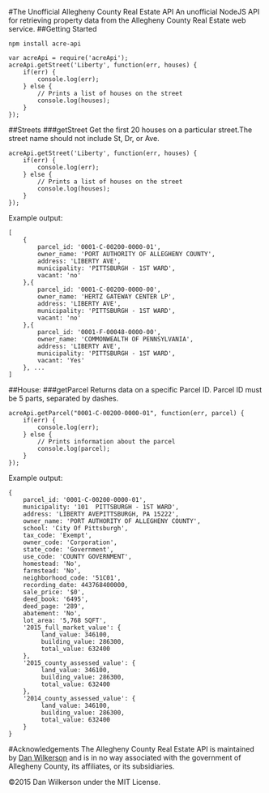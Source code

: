 #The Unofficial Allegheny County Real Estate API
An unofficial NodeJS API for retrieving property data from the Allegheny County Real Estate web service.
##Getting Started

	npm install acre-api
	
	var acreApi = require('acreApi');
	acreApi.getStreet('Liberty', function(err, houses) {
		if(err) {
			console.log(err);
		} else {
			// Prints a list of houses on the street
			console.log(houses);
		}
	});

##Streets
###getStreet
Get the first 20 houses on a particular street.The street name should not include St, Dr, or Ave.

	acreApi.getStreet('Liberty', function(err, houses) {	
		if(err) {
			console.log(err);
		} else {
			// Prints a list of houses on the street
			console.log(houses);
		}
	});

Example output:

	[ 
		{ 
			parcel_id: '0001-C-00200-0000-01',
			owner_name: 'PORT AUTHORITY OF ALLEGHENY COUNTY',
			address: 'LIBERTY AVE',
			municipality: 'PITTSBURGH - 1ST WARD',
			vacant: 'no' 
		},{ 
			parcel_id: '0001-C-00200-0000-00',
			owner_name: 'HERTZ GATEWAY CENTER LP',
			address: 'LIBERTY AVE',
			municipality: 'PITTSBURGH - 1ST WARD',
			vacant: 'no' 
		},{ 
			parcel_id: '0001-F-00048-0000-00',
			owner_name: 'COMMONWEALTH OF PENNSYLVANIA',
			address: 'LIBERTY AVE',
			municipality: 'PITTSBURGH - 1ST WARD',
			vacant: 'Yes' 
		}, ...
	]

##House:
###getParcel
Returns data on a specific Parcel ID. Parcel ID must be 5 parts, separated by dashes.

	acreApi.getParcel("0001-C-00200-0000-01", function(err, parcel) {
		if(err) {
			console.log(err);
		} else {
			// Prints information about the parcel
			console.log(parcel);
		}
	});

Example output:

	{
		parcel_id: '0001-C-00200-0000-01',
		municipality: '101  PITTSBURGH - 1ST WARD',
		address: 'LIBERTY AVEPITTSBURGH, PA 15222',
		owner_name: 'PORT AUTHORITY OF ALLEGHENY COUNTY',
		school: 'City Of Pittsburgh',
		tax_code: 'Exempt',
		owner_code: 'Corporation',
		state_code: 'Government',
		use_code: 'COUNTY GOVERNMENT',
		homestead: 'No',
		farmstead: 'No',
		neighborhood_code: '51C01',
		recording_date: 443768400000,
		sale_price: '$0',
		deed_book: '6495',
		deed_page: '289',
		abatement: 'No',
		lot_area: '5,768 SQFT',
		'2015_full_market_value': {
			 land_value: 346100,
			 building_value: 286300,
			 total_value: 632400
		},
		'2015_county_assessed_value': {
			 land_value: 346100,
			 building_value: 286300,
			 total_value: 632400
		},
		'2014_county_assessed_value': {
			 land_value: 346100,
			 building_value: 286300,
			 total_value: 632400
		}
	}

#Acknowledgements
The Allegheny County Real Estate API is maintained by [Dan Wilkerson]('http://danwilkerson.com') and is in no way associated with the government of Allegheny County, its affiliates, or its subsidiaries.

&copy;2015 Dan Wilkerson under the MIT License.
